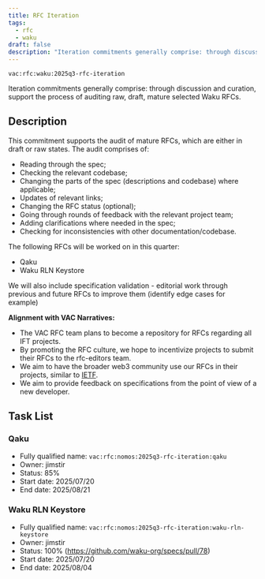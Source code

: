 ```yaml
---
title: RFC Iteration
tags:
  - rfc
  - waku
draft: false
description: "Iteration commitments generally comprise: through discussion and curation, support the process of auditing raw, draft, mature selected Waku RFCs."
---
```


`vac:rfc:waku:2025q3-rfc-iteration`

Iteration commitments generally comprise:
through discussion and curation,
support the process of auditing raw, draft, mature selected Waku RFCs.

## Description

This commitment supports the audit of mature RFCs, which are 
either in draft or raw states. The audit comprises of:
- Reading through the spec;
- Checking the relevant codebase;
- Changing the parts of the spec (descriptions and codebase) where applicable;
- Updates of relevant links;
- Changing the RFC status (optional);
- Going through rounds of feedback with the relevant project team;
- Adding clarifications where needed in the spec;
- Checking for inconsistencies with other documentation/codebase.

The following RFCs will be worked on in this quarter:
- Qaku
- Waku RLN Keystore

We will also include specification validation - 
editorial work through previous and future RFCs to improve them
(identify edge cases for example)

**Alignment with VAC Narratives:**

- The VAC RFC team plans to become a repository
for RFCs regarding all IFT 
  projects.
- By promoting the RFC culture,
we hope to incentivize projects to submit their RFCs
to the rfc-editors team.
- We aim to have the broader web3 community use our RFCs
in their projects, similar to [IETF](https://www.ietf.org/).
- We aim to provide feedback on specifications
from the point of view of a new developer.

## Task List

### Qaku

- Fully qualified name:
  `vac:rfc:nomos:2025q3-rfc-iteration:qaku`
- Owner: jimstir
- Status: 85%
- Start date: 2025/07/20
- End date: 2025/08/21

### Waku RLN Keystore

- Fully qualified name:
  `vac:rfc:nomos:2025q3-rfc-iteration:waku-rln-keystore`
- Owner: jimstir
- Status: 100% (https://github.com/waku-org/specs/pull/78)
- Start date: 2025/07/20
- End date: 2025/08/04